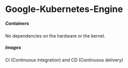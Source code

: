 # Google-Kubernetes-Engine


##### Containers 

No dependencies on the hardware or the kernel.

##### Images

CI (Continuous integration) and CD (Continuous delivery)